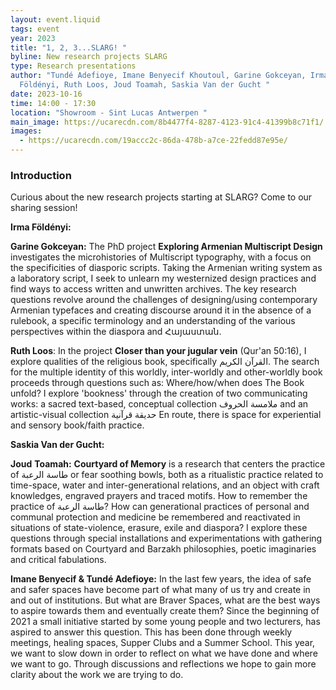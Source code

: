 ```yaml
---
layout: event.liquid
tags: event
year: 2023
title: "1, 2, 3...SLARG! "
byline: New research projects SLARG
type: Research presentations
author: "Tundé Adefioye, Imane Benyecif Khoutoul, Garine Gokceyan, Irma
  Földényi, Ruth Loos, Joud Toamah, Saskia Van der Gucht "
date: 2023-10-16
time: 14:00 - 17:30
location: "Showroom - Sint Lucas Antwerpen "
main_image: https://ucarecdn.com/8b4477f4-8287-4123-91c4-41399b8c71f1/
images:
  - https://ucarecdn.com/19accc2c-86da-478b-a7ce-22fedd87e95e/
---
```

### Introduction

Curious about the new research projects starting at SLARG? Come to our sharing session!  



**Irma Földényi:** 

**Garine Gokceyan:** The PhD project **Exploring Armenian Multiscript Design** investigates the microhistories of Multiscript typography, with a focus on the specificities of diasporic scripts. Taking the Armenian writing system as a laboratory script, I seek to unlearn my westernized design practices and find ways to access written and unwritten archives. The key research questions revolve around the challenges of designing/using contemporary Armenian typefaces and creating discourse around it in the absence of a rulebook, a specific terminology and an understanding of the various perspectives within the diaspora and Հայաստան. 

**Ruth Loos**: In the project **Closer than your jugular vein** (Qur'an 50:16), I explore qualities of the religious book, specifically القرآن الكريم. The search for the multiple identity of this worldly, inter-worldly and other-worldly book proceeds through questions such as: Where/how/when does The Book unfold? I explore 'bookness' through the creation of two communicating works: a sacred text-based, conceptual collection ملامسة الحروف and an artistic-visual collection حديقة قرآنية En route, there is space for experiential and sensory book/faith practice.

**Saskia Van der Gucht:**

**Joud** **Toamah:** **Courtyard of Memory** is a research that centers the practice of طاسة الرعبة or fear soothing bowls, both as a ritualistic practice related to time-space, water and inter-generational relations, and an object with craft knowledges, engraved prayers and traced motifs. How to remember the practice of طاسة الرعبة? How can generational practices of personal and communal protection and medicine be remembered and reactivated in situations of state-violence, erasure, exile and diaspora? I explore these questions through special installations and experimentations with gathering formats based on Courtyard and Barzakh philosophies, poetic imaginaries and critical fabulations.

**Imane Benyecif & Tundé Adefioye:** In the last few years,  the idea of safe and safer spaces have become part of what many of us try and create in and out of institutions. But what are Braver Spaces, what are the best ways to aspire towards them and eventually create them? Since the beginning of 2021 a small initiative started by some young people and two lecturers, has aspired to answer this question. This has been done through weekly meetings, healing spaces, Supper Clubs and a Summer School. This year, we want to slow down in order to reflect on what we have done and where we want to go. Through discussions and reflections we hope to gain more clarity about the work we are trying to do.